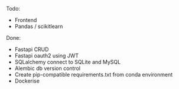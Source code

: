 Todo:
- Frontend
- Pandas / scikitlearn

Done:
- Fastapi CRUD
- Fastapi oauth2 using JWT
- SQLalchemy connect to SQLite and MySQL
- Alembic db version control
- Create pip-compatible requirements.txt from conda environment
- Dockerise